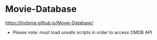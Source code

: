 # Movie-Database

https://lindsma.github.io/Movie-Database/

* Please note: must load unsafe scripts in order to access OMDB API 
